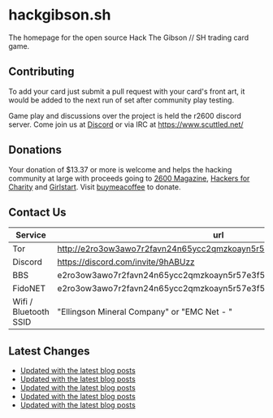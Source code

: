 # hackgibson.sh
The homepage for the open source Hack The Gibson // SH trading card game.


## Contributing

To add your card just submit a pull request with your card's front art, it would be added to the next run of set after community play testing.

Game play and discussions over the project is held the r2600 discord server. Come join us at [Discord](https://discord.com/invite/9hABUzz) or via IRC at https://www.scuttled.net/


## Donations

Your donation of $13.37 or more is welcome and helps the hacking community at large with proceeds going to [2600 Magazine](https://2600.com/), [Hackers for Charity](https://hackersforcharity.org) and [Girlstart](https://girlstart.org).  Visit [buymeacoffee](https://www.buymeacoffee.com/hackgibson.sh) to donate.


## Contact Us

Service | url
-|-
Tor | http://e2ro3ow3awo7r2favn24n65ycc2qmzkoayn5r57e3f56nvjwdcgg32ad.onion
Discord | https://discord.com/invite/9hABUzz
BBS | e2ro3ow3awo7r2favn24n65ycc2qmzkoayn5r57e3f56nvjwdcgg32ad.onion:23
FidoNET | e2ro3ow3awo7r2favn24n65ycc2qmzkoayn5r57e3f56nvjwdcgg32ad.onion:24554
Wifi / Bluetooth SSID | "Ellingson Mineral Company" or "EMC Net - <fidonet address>"

## Latest Changes
<!-- BLOG-POST-LIST:START -->
- [Updated with the latest blog posts](https://github.com/DFW2600/hackgibson.sh/commit/35734e7d71a88554fe004bf848974a21788f9664)
- [Updated with the latest blog posts](https://github.com/DFW2600/hackgibson.sh/commit/37a657891df9bac4f93c8655a9fcb1e02ee6bab8)
- [Updated with the latest blog posts](https://github.com/DFW2600/hackgibson.sh/commit/512ea543ea9a0ad6462aab3c7b863c0c704dce8d)
- [Updated with the latest blog posts](https://github.com/DFW2600/hackgibson.sh/commit/6eba58c7b7202dc7e1ecfa70b4bc2554ebf8a140)
- [Updated with the latest blog posts](https://github.com/DFW2600/hackgibson.sh/commit/9b88d0ebd6dae9a4d17fab7b4bf82187d042c757)
<!-- BLOG-POST-LIST:END -->

